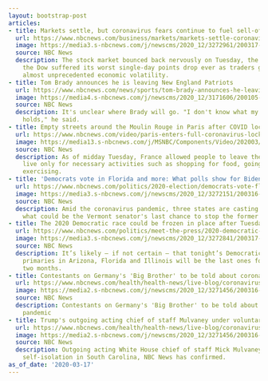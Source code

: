 ```yaml
---
layout: bootstrap-post
articles:
- title: Markets settle, but coronavirus fears continue to fuel sell-off
  url: https://www.nbcnews.com/business/markets/markets-settle-coronavirus-fears-continue-fuel-sell-n1161526
  image: https://media3.s-nbcnews.com/j/newscms/2020_12/3272961/200317-nyse-al-0919_3f5ba353dd8b0700820587f7bfd4a33e.nbcnews-fp-1200-630.jpg
  source: NBC News
  description: The stock market bounced back nervously on Tuesday, the morning after
    the Dow suffered its worst single-day points drop ever as traders grappled with
    almost unprecedented economic volatility.
- title: Tom Brady announces he is leaving New England Patriots
  url: https://www.nbcnews.com/news/sports/tom-brady-announces-he-leaving-new-england-patriots-n1161476
  image: https://media4.s-nbcnews.com/j/newscms/2020_12/3171606/200105-tom-brady-cs-907a_ef9a0bd21b36f18bb58374df812ac5bd.nbcnews-fp-1200-630.jpg
  source: NBC News
  description: It's unclear where Brady will go. "I don't know what my football future
    holds," he said.
- title: Empty streets around the Moulin Rouge in Paris after COVID lockdown
  url: https://www.nbcnews.com/video/paris-enters-full-coronavirus-lockdown-80804421922
  image: https://media13.s-nbcnews.com/j/MSNBC/Components/Video/202003/f_mo_lon_parislock_200317_1920x1080.nbcnews-fp-1200-630.jpg
  source: NBC News
  description: As of midday Tuesday, France allowed people to leave the place they
    live only for necessary activities such as shopping for food, going to work or
    exercising.
- title: 'Democrats vote in Florida and more: What polls show for Biden, Sanders'
  url: https://www.nbcnews.com/politics/2020-election/democrats-vote-florida-more-what-polls-show-biden-sanders-n1161006
  image: https://media3.s-nbcnews.com/j/newscms/2020_12/3272151/200316-joe-biden-ac-452p_2e680e81ea2f070ea55b43327d23b184.nbcnews-fp-1200-630.jpg
  source: NBC News
  description: Amid the coronavirus pandemic, three states are casting ballots in
    what could be the Vermont senator's last chance to stop the former VP.
- title: The 2020 Democratic race could be frozen in place after Tuesday's primaries
  url: https://www.nbcnews.com/politics/meet-the-press/2020-democratic-race-could-be-frozen-place-after-tuesday-s-n1161461
  image: https://media3.s-nbcnews.com/j/newscms/2020_12/3272841/200317-biden-sanders-mn-0820_409a2ce1f47a2008f0762f4f916e9024.nbcnews-fp-1200-630.jpg
  source: NBC News
  description: It’s likely — if not certain — that tonight’s Democratic presidential
    primaries in Arizona, Florida and Illinois will be the last ones for the next
    two months.
- title: Contestants on Germany's 'Big Brother' to be told about coronavirus pandemic
  url: https://www.nbcnews.com/health/health-news/live-blog/coronavirus-updates-countries-across-world-step-restrictions-combat-crisis-n1161301/ncrd1161426
  image: https://media2.s-nbcnews.com/j/newscms/2020_12/3271456/200316-coronavirus-live-blog-social-only_690c61aed2190b51049757fe0290b4f8.nbcnews-fp-1200-630.jpg
  source: NBC News
  description: Contestants on Germany's 'Big Brother' to be told about coronavirus
    pandemic
- title: Trump's outgoing acting chief of staff Mulvaney under voluntary self-isolation
  url: https://www.nbcnews.com/health/health-news/live-blog/coronavirus-updates-countries-across-world-step-restrictions-combat-crisis-n1161301/ncrd1161451
  image: https://media2.s-nbcnews.com/j/newscms/2020_12/3271456/200316-coronavirus-live-blog-social-only_690c61aed2190b51049757fe0290b4f8.nbcnews-fp-1200-630.jpg
  source: NBC News
  description: Outgoing acting White House chief of staff Mick Mulvaney is under voluntary
    self-isolation in South Carolina, NBC News has confirmed.
as_of_date: '2020-03-17'
---
```


